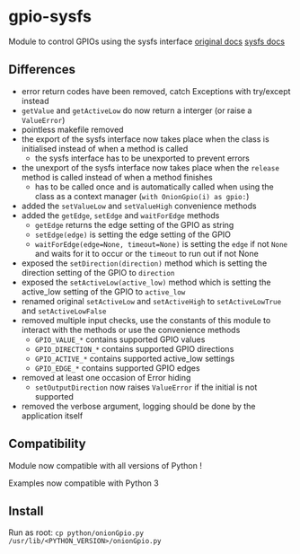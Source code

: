 # gpio-sysfs
Module to control GPIOs using the sysfs interface
[original docs](https://docs.onion.io/omega2-docs/gpio-python-module.html) [sysfs docs](https://www.kernel.org/doc/html/v5.5/driver-api/gpio/legacy.html#sysfs-interface-for-userspace-optional)

## Differences

 - error return codes have been removed, catch Exceptions with try/except instead
 - `getValue` and `getActiveLow` do now return a interger (or raise a `ValueError`)
 - pointless makefile removed
 - the export of the sysfs interface now takes place when the class is initialised instead of when a method is called
    - the sysfs interface has to be unexported to prevent errors
 - the unexport of the sysfs interface now takes place when the `release` method is called instead of when a method finishes
   - has to be called once and is automatically called when using the class as a context manager (`with OnionGpio(i) as gpio:`)
 - added the `setValueLow` and `setValueHigh` convenience methods
 - added the `getEdge`, `setEdge` and `waitForEdge` methods
    - `getEdge` returns the edge setting of the GPIO as string
    - `setEdge(edge)` is setting the edge setting of the GPIO
    - `waitForEdge(edge=None, timeout=None)` is setting the `edge` if not `None` and waits for it to occur or the `timeout` to run out if not None
 - exposed the `setDirection(direction)` method which is setting the direction setting of the GPIO to `direction`
 - exposed the `setActiveLow(active_low)` method which is setting the active_low setting of the GPIO to `active_low` 
 - renamed original `setActiveLow` and `setActiveHigh` to `setActiveLowTrue` and `setActiveLowFalse`
 - removed multiple input checks, use the constants of this module to interact with the methods or use the convenience methods
    - `GPIO_VALUE_*` contains supported GPIO values
    - `GPIO_DIRECTION_*` contains supported GPIO directions
    - `GPIO_ACTIVE_*` contains supported active_low settings
    - `GPIO_EDGE_*` contains supported GPIO edges
 - removed at least one occasion of Error hiding
    - `setOutputDirection` now raises `ValueError` if the initial is not supported
 - removed the verbose argument, logging should be done by the application itself

## Compatibility

Module now compatible with all versions of Python !

Examples now compatible with Python 3

## Install

Run as root: `cp python/onionGpio.py /usr/lib/<PYTHON_VERSION>/onionGpio.py`
